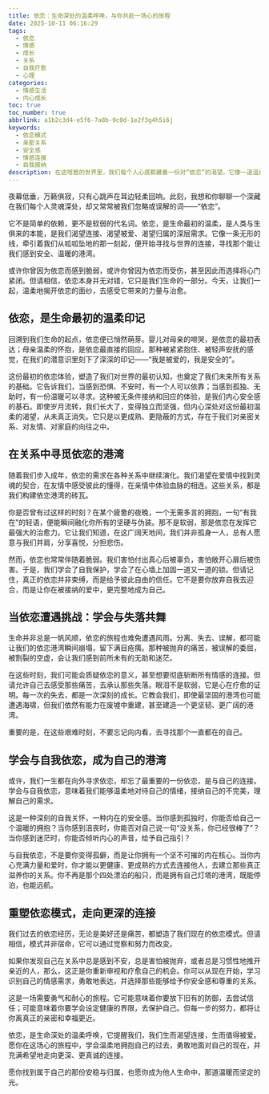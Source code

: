 ```yaml
---
title: 依恋：生命深处的温柔呼唤，与你共赴一场心的旅程
date: 2025-10-11 06:16:29
tags:
  - 依恋
  - 情感
  - 成长
  - 关系
  - 自我疗愈
  - 心理
categories:
  - 情感生活
  - 内心成长
toc: true
toc_number: true
abbrlink: a1b2c3d4-e5f6-7a8b-9c0d-1e2f3g4h5i6j
keywords:
  - 依恋模式
  - 亲密关系
  - 安全感
  - 情感连接
  - 自我接纳
description: 在这喧嚣的世界里，我们每个人心底都藏着一份对“依恋”的渴望。它像一道温柔的光，指引我们寻找归属，渴望被理解、被接纳。本文将带你深入探索依恋的本质，从生命最初的连接，到成年后在关系中的寻觅，再到学会与自我和解、建立内在的安全港湾。这是一场关于心的旅程，愿你从中找到力量，学会温柔地拥抱自己，并勇敢地走向更深层的连接。
---
```


夜幕低垂，万籁俱寂，只有心跳声在耳边轻柔回响。此刻，我想和你聊聊一个深藏在我们每个人灵魂深处，却又常常被我们忽略或误解的词——“依恋”。

它不是简单的依赖，更不是软弱的代名词。依恋，是生命最初的温柔，是人类与生俱来的本能，是我们渴望连接、渴望被爱、渴望归属的深层需求。它像一条无形的线，牵引着我们从呱呱坠地的那一刻起，便开始寻找与世界的连接，寻找那个能让我们感到安全、温暖的港湾。

或许你曾因为依恋而感到脆弱，或许你曾因为依恋而受伤，甚至因此而选择将心门紧闭。但请相信，依恋本身并无对错，它只是我们生命的一部分。今天，让我们一起，温柔地揭开依恋的面纱，去感受它带来的力量与治愈。

## 依恋，是生命最初的温柔印记

回溯到我们生命的起点，依恋便已悄然萌芽。婴儿对母亲的啼哭，是依恋的最初表达；母亲温柔的怀抱，是依恋最直接的回应。那种被紧紧抱住、被轻声安抚的感觉，在我们的潜意识里刻下了深深的印记——“我是被爱的，我是安全的”。

这份最初的依恋体验，塑造了我们对世界的最初认知，也奠定了我们未来所有关系的基础。它告诉我们，当感到恐惧、不安时，有一个人可以依靠；当感到孤独、无助时，有一份温暖可以寻求。这种被无条件接纳和回应的体验，是我们内心安全感的基石。即使岁月流转，我们长大了，变得独立而坚强，但内心深处对这份最初温柔的渴望，从未真正消失。它只是以更成熟、更隐蔽的方式，存在于我们对亲密关系、对友情、对家庭的向往之中。

## 在关系中寻觅依恋的港湾

随着我们步入成年，依恋的需求在各种关系中继续演化。我们渴望在爱情中找到灵魂的契合，在友情中感受彼此的懂得，在亲情中体验血脉的相连。这些关系，都是我们构建依恋港湾的砖瓦。

你是否曾有过这样的时刻？在某个疲惫的夜晚，一个无需多言的拥抱，一句“有我在”的轻语，便能瞬间融化你所有的坚硬与伪装。那不是软弱，那是依恋在发挥它最强大的治愈力。它让我们知道，在这广阔天地间，我们并非孤身一人，总有人愿意与我们并肩，分享喜悦，分担悲伤。

然而，依恋也常常伴随着脆弱。我们害怕付出真心后被辜负，害怕敞开心扉后被伤害。于是，我们学会了自我保护，学会了在心墙上加固一道又一道的锁。但请记住，真正的依恋并非束缚，而是给予彼此自由的信任。它不是要你放弃自我去迎合，而是让你在被接纳的爱中，更完整地成为自己。

## 当依恋遭遇挑战：学会与失落共舞

生命并非总是一帆风顺，依恋的旅程也难免遭遇风雨。分离、失去、误解，都可能让我们的依恋港湾瞬间崩塌，留下满目疮痍。那种被抛弃的痛苦，被误解的委屈，被割裂的空虚，会让我们感到前所未有的无助和迷茫。

在这些时刻，我们可能会质疑依恋的意义，甚至想要彻底斩断所有情感的连接。但请允许自己去感受那些痛苦，去承认那些失落。眼泪不是软弱，它是心在疗愈的证明。每一次的失去，都是一次深刻的成长。它教会我们，即使最坚固的港湾也可能遭遇海啸，但我们依然有能力在废墟中重建，甚至建造一个更坚韧、更广阔的港湾。

重要的是，在这些艰难时刻，不要忘记向内看，去寻找那个一直都在的自己。

## 学会与自我依恋，成为自己的港湾

或许，我们一生都在向外寻求依恋，却忘了最重要的一份依恋，是与自己的连接。学会与自我依恋，意味着我们能够温柔地对待自己的情绪，接纳自己的不完美，理解自己的需求。

这是一种深刻的自我关怀，一种内在的安全感。当你感到孤独时，你能否给自己一个温暖的拥抱？当你感到沮丧时，你能否对自己说一句“没关系，你已经很棒了”？当你感到迷茫时，你能否倾听内心的声音，给予自己指引？

与自我依恋，不是要你变得孤僻，而是让你拥有一个坚不可摧的内在核心。当你内心充满力量和爱时，你才能以更健康、更成熟的方式去连接他人，去建立那些真正滋养你的关系。你不再是那个四处漂泊的船只，而是拥有自己灯塔的港湾，既能停泊，也能远航。

## 重塑依恋模式，走向更深的连接

我们过去的依恋经历，无论是美好还是痛苦，都塑造了我们现在的依恋模式。但请相信，模式并非宿命，它可以通过觉察和努力而改变。

如果你发现自己在关系中总是感到不安，总是害怕被抛弃，或者总是习惯性地推开亲近的人，那么，这正是你重新审视和疗愈自己的机会。你可以从现在开始，学习识别自己的情感需求，勇敢地表达，并选择那些能够给予你安全感和尊重的关系。

这是一场需要勇气和耐心的旅程。它可能意味着你要放下旧有的防御，去尝试信任；可能意味着你要学会设定健康的界限，去保护自己。但每一步的努力，都将让你离真正的亲密和幸福更近。

依恋，是生命深处的温柔呼唤，它提醒我们，我们生而渴望连接，生而值得被爱。愿你在这场心的旅程中，学会温柔地拥抱自己的过去，勇敢地面对自己的现在，并充满希望地走向更深、更真诚的连接。

愿你找到属于自己的那份安稳与归属，也愿你成为他人生命中，那道温暖而坚定的光。